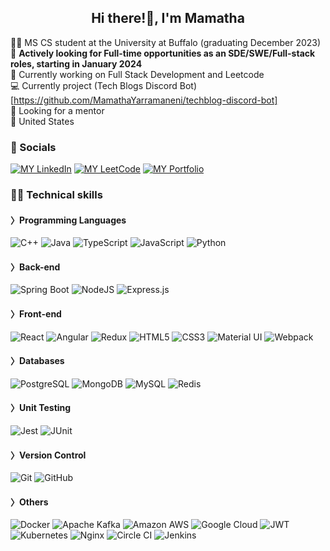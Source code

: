 <h2 align="center">Hi there!👋, I'm Mamatha</h2>

<!--
**MamathaYarramaneni/MamathaYarramaneni** is a ✨ _special_ ✨ repository because its `README.md` (this file) appears on your GitHub profile.

Here are some ideas to get you started:

- 🔭 I’m currently working on ...
- 🌱 I’m currently learning ...
- 👯 I’m looking to collaborate on ...
- 🤔 I’m looking for help with ...
- 💬 Ask me about ...
- 📫 How to reach me: ...
- 😄 Pronouns: ...
- ⚡ Fun fact: ...
-->
👩‍🎓 MS CS student at the University at Buffalo (graduating December 2023)</br>
🌱 **Actively looking for Full-time opportunities as an SDE/SWE/Full-stack roles, starting in January 2024** </br>
🔭 Currently working on Full Stack Development and Leetcode </br>
💻 Currently project (Tech Blogs Discord Bot)[https://github.com/MamathaYarramaneni/techblog-discord-bot] </br>
🤔 Looking for a mentor </br>
📍 United States </br>

### 💌 Socials

[![MY LinkedIn](https://img.shields.io/badge/LinkedIn-0077B5?style=for-the-badge&logo=linkedin&logoColor=white)](https://www.linkedin.com/in/mamatha-y/)
[![MY LeetCode](https://img.shields.io/badge/-LeetCode-FFA116?style=for-the-badge&logo=LeetCode&logoColor=black)](https://leetcode.com/ma_ya_/)
[![MY Portfolio](https://img.shields.io/badge/Portfolio-255E63?style=for-the-badge&logo=About.me&logoColor=white)](https://mamathayarramaneni.github.io/mamatha-portfolio/)

### 👩‍💻 Technical skills

#### 〉Programming Languages
<p>
  <img alt="C++" src="https://img.shields.io/badge/C%2B%2B-00599C?style=for-the-badge&logo=c%2B%2B&logoColor=white"/>
  <img alt="Java" src="https://img.shields.io/badge/java-%23ED8B00.svg?style=for-the-badge&logo=java&logoColor=white"/>
  <img alt="TypeScript" src="https://img.shields.io/badge/typescript-%23007ACC.svg?style=for-the-badge&logo=typescript&logoColor=white"/>
  <img alt="JavaScript" src="https://img.shields.io/badge/javascript-%23323330.svg?style=for-the-badge&logo=javascript&logoColor=%23F7DF1E"/>
  <img alt="Python" src="https://img.shields.io/badge/Python-14354C?style=for-the-badge&logo=python&logoColor=white" />
</p>

#### 〉Back-end
<p>
  <img alt="Spring Boot" src="https://img.shields.io/badge/Spring_Boot-F2F4F9?style=for-the-badge&logo=spring-boot"/>
  <img alt="NodeJS" src="https://img.shields.io/badge/node.js-%2343853D.svg?style=for-the-badge&logo=node-dot-js&logoColor=white"/>
  <img alt="Express.js" src="https://img.shields.io/badge/Express%20js-000000?style=for-the-badge&logo=express&logoColor=white"/>
</p>

#### 〉Front-end
<p>
  <img alt="React" src="https://img.shields.io/badge/react-%2320232a.svg?style=for-the-badge&logo=react&logoColor=%2361DAFB"/>
  <img alt="Angular" src="https://img.shields.io/badge/angular-%23DD0031.svg?style=for-the-badge&logo=angular&logoColor=white"/>
  <img alt="Redux" src="https://img.shields.io/badge/redux-%23593d88.svg?style=for-the-badge&logo=redux&logoColor=white"/>
  <img alt="HTML5" src="https://img.shields.io/badge/html5-%23E34F26.svg?style=for-the-badge&logo=html5&logoColor=white"/>
  <img alt="CSS3" src="https://img.shields.io/badge/css3-%231572B6.svg?style=for-the-badge&logo=css3&logoColor=white"/>
  <img alt="Material UI" src="https://img.shields.io/badge/materialui-%230081CB.svg?style=for-the-badge&logo=material-ui&logoColor=white"/>
  <img alt="Webpack" src="https://img.shields.io/badge/webpack-%238DD6F9.svg?style=for-the-badge&logo=webpack&logoColor=black" />
</p>

#### 〉Databases
<p>
<img alt="PostgreSQL" src ="https://img.shields.io/badge/PostgreSQL-316192?style=for-the-badge&logo=postgresql&logoColor=white"/>
<img alt="MongoDB" src ="https://img.shields.io/badge/MongoDB-%234ea94b.svg?style=for-the-badge&logo=mongodb&logoColor=white"/>
<img alt="MySQL" src="https://img.shields.io/badge/mysql-%2300f.svg?style=for-the-badge&logo=mysql&logoColor=white"/>
<img alt="Redis" src="https://img.shields.io/badge/redis-%23DD0031.svg?style=for-the-badge&logo=redis&logoColor=white"/>
</p>

#### 〉Unit Testing

<p>
<img alt="Jest" src="https://img.shields.io/badge/-jest-%23C21325?style=for-the-badge&logo=jest&logoColor=white"/>
<img alt="JUnit" src="https://img.shields.io/badge/Junit5-25A162?style=for-the-badge&logo=junit5&logoColor=white"/>
</p>

#### 〉Version Control

<p>
  <img alt="Git" src="https://img.shields.io/badge/git-%23F05033.svg?style=for-the-badge&logo=git&logoColor=white"/>
  <img alt="GitHub" src="https://img.shields.io/badge/github-%23121011.svg?style=for-the-badge&logo=github&logoColor=white"/>
</p>


#### 〉Others

<p>
<img alt="Docker" src="https://img.shields.io/badge/docker-%230db7ed.svg?style=for-the-badge&logo=docker&logoColor=white"/>
<img alt="Apache Kafka" src="https://img.shields.io/badge/Apache_Kafka-231F20?style=for-the-badge&logo=apache-kafka&logoColor=white"/>
<img alt="Amazon AWS" src="https://img.shields.io/badge/Amazon_AWS-FF9900?style=for-the-badge&logo=amazonaws&logoColor=white"/>
<img alt="Google Cloud" src="https://img.shields.io/badge/Google_Cloud-4285F4?style=for-the-badge&logo=google-cloud&logoColor=white"/>
<img alt="JWT" src="https://img.shields.io/badge/JWT-000000?style=for-the-badge&logo=JSON%20web%20tokens&logoColor=white"/>
<img alt="Kubernetes" src="https://img.shields.io/badge/kubernetes-326ce5.svg?&style=for-the-badge&logo=kubernetes&logoColor=white"/>
<img alt="Nginx" src="https://img.shields.io/badge/Nginx-009639?style=for-the-badge&logo=nginx&logoColor=white"/>
<img alt="Circle CI" src="https://img.shields.io/badge/circleci-343434?style=for-the-badge&logo=circleci&logoColor=white"/>
<img alt="Jenkins" src="https://img.shields.io/badge/Jenkins-D24939?style=for-the-badge&logo=Jenkins&logoColor=white"/>

</p>

